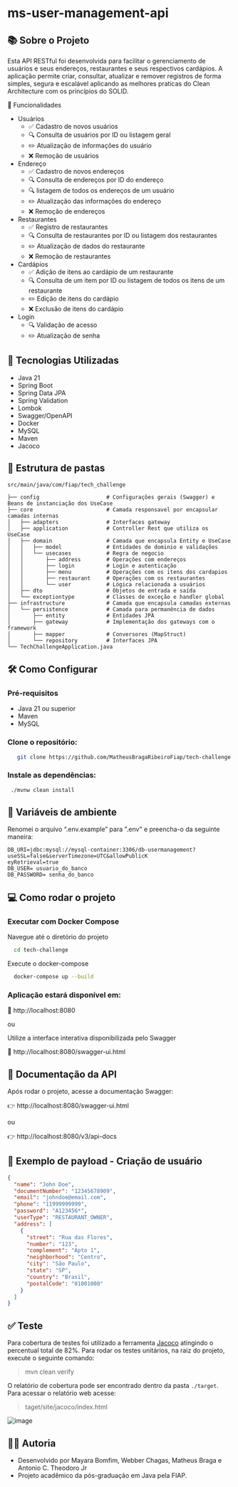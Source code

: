 #   ms-user-management-api

## 📚 Sobre o Projeto
Esta API RESTful foi desenvolvida para facilitar o gerenciamento de usuários e seus endereços, restaurantes e seus respectivos cardápios. A aplicação permite criar, consultar, atualizar e remover registros de forma simples, segura e escalável aplicando as melhores praticas do Clean Architecture com os princípios do SOLID.

🚀 Funcionalidades
- Usuários
    - ✅ Cadastro de novos usuários
    - 🔍 Consulta de usuários por ID ou listagem geral 
    - ✏️ Atualização de informações do usuário
    - ❌ Remoção de usuários
 - Endereço
    - ✅ Cadastro de novos endereços
    - 🔍 Consulta de endereços por ID do endereço
    - 🔍 listagem de todos os endereços de um usuário
    - ✏️ Atualização das informações do endereço
    - ❌ Remoção de endereços
- Restaurantes 
  - ✅ Registro de restaurantes 
  - 🔍 Consulta de restaurantes por ID ou listagem dos restaurantes
  - ✏️ Atualização de dados do restaurante 
  - ❌ Remoção de restaurantes
- Cardápios 
  - ✅ Adição de itens ao cardápio de um restaurante 
  - 🔍 Consulta de um item por ID ou listagem de todos os itens de um restaurante 
  - ✏️ Edição de itens do cardápio 
  - ❌ Exclusão de itens do cardápio
- Login
  - 🔍 Validação de acesso
  - ✏️ Atualização de senha
## 🚀 Tecnologias Utilizadas
- Java 21
- Spring Boot
- Spring Data JPA
- Spring Validation
- Lombok
- Swagger/OpenAPI
- Docker
- MySQL
- Maven
- Jacoco
## 📁 Estrutura de pastas
```
src/main/java/com/fiap/tech_challenge

├── config                     # Configurações gerais (Swagger) e Beans de instanciação dos UseCase
├── core                       # Camada responsavel por encapsular camadas internas
│   ├── adapters               # Interfaces gateway
│   ├── application            # Controller Rest que utiliza os UseCase
│   ├── domain                 # Camada que encapsula Entity e UseCase
│   │   ├── model              # Entidades de dominio e validações
│   │   └── usecases           # Regra de negocio 
│   │       ├── address        # Operações com endereços
│   │       ├── login          # Login e autenticação
│   │       ├── menu           # Operações com os itens dos cardapios
│   │       ├── restaurant     # Operações com os restaurantes
│   │       └── user           # Lógica relacionada a usuários 
│   ├── dto                    # Objetos de entrada e saída
│   └── exceptiontype          # Classes de exceção e handler global
├── infrastructure             # Camada que encapsula camadas externas  
│   └── persistence            # Camada para permanência de dados       
│       ├── entity             # Entidades JPA    
│       ├── gateway            # Implementação dos gateways com o framework
│       ├── mapper             # Conversores (MapStruct)
│       └── repository         # Interfaces JPA
└── TechChallengeApplication.java
```
## 🛠️ Como Configurar
### Pré-requisitos
- Java 21 ou superior
- Maven
- MySQL

### Clone o repositório:
```bash
   git clone https://github.com/MatheusBragaRibeiroFiap/tech-challenge.git
```

### Instale as dependências:
```bash
 ./mvnw clean install
```

## 🧩 Variáveis de ambiente
Renomei o arquivo “.env.example” para ".env" e preencha-o da seguinte maneira:
```
DB_URI=jdbc:mysql://mysql-container:3306/db-usermanagement?useSSL=false&serverTimezone=UTC&allowPublicK
eyRetrieval=true
DB_USER= usuario_do_banco
DB_PASSWORD= senha_do_banco
```

## 💻 Como rodar o projeto
### Executar com Docker Compose
Navegue até o diretório do projeto
```bash
  cd tech-challenge
```
Execute o docker-compose
```bash
  docker-compose up --build
```
### Aplicação estará disponível em:

📍 http://localhost:8080

ou

Utilize a interface interativa disponibilizada pelo Swagger

📍 http://localhost:8080/swagger-ui.html

## 📄 Documentação da API
Após rodar o projeto, acesse a documentação Swagger:

👉 http://localhost:8080/swagger-ui.html

ou

👉 http://localhost:8080/v3/api-docs

## 🧩 Exemplo de payload - Criação de usuário
``` json
{
  "name": "John Doe",
  "documentNumber": "12345678909",
  "email": "johndoe@email.com",
  "phone": "11999999999",
  "password": "A123456*",
  "userType": "RESTAURANT_OWNER",
  "address": [
    {
      "street": "Rua das Flores",
      "number": "123",
      "complement": "Apto 1",
      "neighborhood": "Centro",
      "city": "São Paulo",
      "state": "SP",
      "country": "Brasil",
      "postalCode": "01001000"
    }
  ]
}
```

## ✅ Teste
Para cobertura de testes foi utilizado a ferramenta [Jacoco](https://www.eclemma.org/jacoco/) atingindo o percentual total de 82%.
Para rodar os testes unitários, na raiz do projeto, execute o seguinte comando:

> mvn clean verify

O relatório de cobertura pode ser encontrado dentro da pasta `./target`. Para acessar o relatório web acesse:

> taget/site/jacoco/index.html

![image](https://github.com/MatheusBragaRibeiroFiap/tech-challenge/tree/v1.0.0/src/main/resources/assets/cobertura-testes.png)


## 🧑‍💻 Autoria
- Desenvolvido por Mayara Bomfim, Webber Chagas, Matheus Braga e Antonio C. Theodoro Jr
- Projeto acadêmico da pós-graduação em Java pela FIAP.
